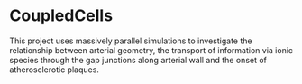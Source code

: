 CoupledCells
============

This project uses massively parallel simulations to investigate the relationship between arterial geometry, the transport of information via ionic species through the gap junctions along arterial wall and the onset of atherosclerotic plaques.
